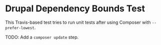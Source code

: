 Drupal Dependency Bounds Test
=============================

This Travis-based test tries to run unit tests after using Composer with
`--prefer-lowest`.

TODO: Add a `composer update` step.
